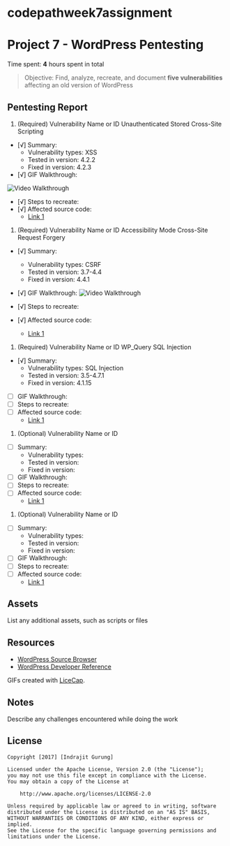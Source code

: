 # codepathweek7assignment
# Project 7 - WordPress Pentesting

Time spent: **4** hours spent in total

> Objective: Find, analyze, recreate, and document **five vulnerabilities** affecting an old version of WordPress

## Pentesting Report

1. (Required) Vulnerability Name or ID  Unauthenticated Stored Cross-Site Scripting
  - [√] Summary: 
    - Vulnerability types: XSS
    - Tested in version: 4.2.2
    - Fixed in version: 4.2.3
  - [√] GIF Walkthrough: 
  <img src='http://i.imgur.com/qTVGyjn.gif' title='Video Walkthrough' width='' alt='Video Walkthrough' />

  - [√] Steps to recreate: 
  - [√] Affected source code:
    - [Link 1](https://core.trac.wordpress.org/browser/trunk/src/wp-includes/class-wp-embed.php?rev=33359)
1. (Required) Vulnerability Name or ID  Accessibility Mode Cross-Site Request Forgery
  - [√] Summary: 
    - Vulnerability types: CSRF
    - Tested in version: 3.7-4.4
    - Fixed in version: 4.4.1
  - [√] GIF Walkthrough: 
    <img src='http://i.imgur.com/qTVGyjn.gif' title='Video Walkthrough' width='' alt='Video Walkthrough' />

  - [√] Steps to recreate: 
  - [√] Affected source code:
    - [Link 1](https://core.trac.wordpress.org/browser/trunk/src/wp-includes/class-wp-theme.php?rev=36185)
1. (Required) Vulnerability Name or ID WP_Query SQL Injection
  - [√] Summary: 
    - Vulnerability types: SQL Injection
    - Tested in version: 3.5-4.7.1
    - Fixed in version: 4.1.15
  - [ ] GIF Walkthrough: 
  - [ ] Steps to recreate: 
  - [ ] Affected source code:
    - [Link 1](https://core.trac.wordpress.org/browser/tags/version/src/source_file.php)
1. (Optional) Vulnerability Name or ID
  - [ ] Summary: 
    - Vulnerability types:
    - Tested in version:
    - Fixed in version: 
  - [ ] GIF Walkthrough: 
  - [ ] Steps to recreate: 
  - [ ] Affected source code:
    - [Link 1](https://core.trac.wordpress.org/browser/tags/version/src/source_file.php)
1. (Optional) Vulnerability Name or ID
  - [ ] Summary: 
    - Vulnerability types:
    - Tested in version:
    - Fixed in version: 
  - [ ] GIF Walkthrough: 
  - [ ] Steps to recreate: 
  - [ ] Affected source code:
    - [Link 1](https://core.trac.wordpress.org/browser/tags/version/src/source_file.php) 

## Assets

List any additional assets, such as scripts or files

## Resources

- [WordPress Source Browser](https://core.trac.wordpress.org/browser/)
- [WordPress Developer Reference](https://developer.wordpress.org/reference/)

GIFs created with [LiceCap](http://www.cockos.com/licecap/).

## Notes

Describe any challenges encountered while doing the work

## License

    Copyright [2017] [Indrajit Gurung]

    Licensed under the Apache License, Version 2.0 (the "License");
    you may not use this file except in compliance with the License.
    You may obtain a copy of the License at

        http://www.apache.org/licenses/LICENSE-2.0

    Unless required by applicable law or agreed to in writing, software
    distributed under the License is distributed on an "AS IS" BASIS,
    WITHOUT WARRANTIES OR CONDITIONS OF ANY KIND, either express or implied.
    See the License for the specific language governing permissions and
    limitations under the License.
